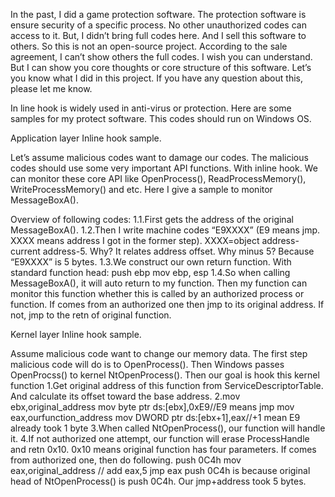 In the past, I did a game protection software. The protection software is ensure security of a specific process. No other unauthorized codes can access to it. But, I didn’t bring full codes here. And I sell this software to others. So this is not an open-source project. According to the sale agreement, I can’t show others the full codes. I wish you can understand. But I can show you core thoughts or core structure of this software. Let’s you know what I did in this project. If you have any question about this, please let me know.

In line hook is widely used in anti-virus or protection. Here are some samples for my protect software. This codes should run on Windows OS.

Application layer Inline hook sample.

Let’s assume malicious codes want to damage our codes. The malicious codes should use some very important API functions. With inline hook. We can monitor these core API like OpenProcess(), ReadProcessMemory(), WriteProcessMemory() and etc. Here I give a sample to monitor MessageBoxA().

Overview of following codes:
1.1.First gets the address of the original MessageBoxA().
1.2.Then I write machine codes “E9XXXX” (E9 means jmp. XXXX means address I got in the former step). XXXX=object address-current address-5. Why? It relates address offset. Why minus 5? Because “E9XXXX” is 5 bytes.
1.3.We construct our own return function. With standard function head:
push ebp mov ebp, esp
1.4.So when calling MessageBoxA(), it will auto return to my function. Then my function can monitor this function whether this is called by an authorized process or function. If comes from an authorized one then jmp to its original address. If not, jmp to the retn of original function.

Kernel layer Inline hook sample.

Assume malicious code want to change our memory data. The first step malicious code will do is to OpenProcess(). Then Windows passes OpenProcss() to kernel NtOpenProcess(). Then our goal is hook this kernel function
1.Get original address of this function from ServiceDescriptorTable. And calculate its offset toward the base address.
2.mov ebx,original_address
mov byte ptr ds:[ebx],0xE9//E9 means jmp mov eax,ourfunction_address
mov DWORD ptr ds:[ebx+1],eax//+1 mean E9 already took 1 byte
3.When called NtOpenProcess(), our function will handle it.
4.If not authorized one attempt, our function will erase ProcessHandle and retn 0x10. 0x10 means original function has four parameters. If comes from authorized one, then do following.
push	0C4h
mov eax,original_address // add eax,5
jmp eax
push 0C4h is because original head of NtOpenProcess() is push 0C4h. Our jmp+address took 5 bytes.


